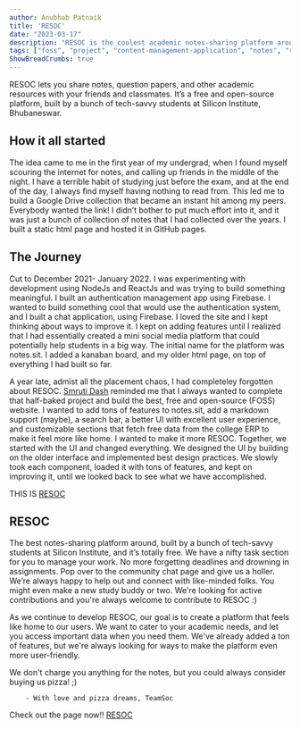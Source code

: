 ```yaml
---
author: Anubhab Patnaik
title: 'RESOC'
date: "2023-03-17"
description: "RESOC is the coolest academic notes-sharing platform around, built by a bunch of tech-savvy students at Silicon Institute, and it's totally free."
tags: ["foss", "project", "content-management-application", "notes", "react", "nodejs", "web"]
ShowBreadCrumbs: true 
---
```


RESOC lets you share notes, question papers, and other academic resources with your friends and classmates. It’s a free and open-source platform, built by a bunch of tech-savvy students at Silicon Institute, Bhubaneswar.

## How it all started

The idea came to me in the first year of my undergrad, when I found myself scouring the internet for notes, and calling up friends in the middle of the night. I have a terrible habit of studying just before the exam, and at the end of the day, I always find myself having nothing to read from. This led me to build a Google Drive collection that became an instant hit among my peers. Everybody wanted the link! I didn’t bother to put much effort into it, and it was just a bunch of collection of notes that I had collected over the years. I built a static html page and hosted it in GitHub pages.

## The Journey

Cut to December 2021- January 2022. I was experimenting with development using NodeJs and ReactJs and was trying to build something meaningful. I built an authentication management app using Firebase. I wanted to build something cool that would use the authentication system, and I built a chat application, using Firebase. I loved the site and I kept thinking about ways to improve it. I kept on adding features until I realized that I had essentially created a mini social media platform that could potentially help students in a big way. The initial name for the platform was notes.sit. I added a kanaban board, and my older html page, on top of everything I had built so far.

A year late, admist all the placement chaos, I had completeley forgotten about RESOC. [Smruti Dash](https://github.com/smrutid12) reminded me that I always wanted to complete that half-baked project and build the best, free and open-source (FOSS) website. I wanted to add tons of features to notes.sit, add a markdown support (maybe), a search bar, a better UI with excellent user experience, and customizable sections that fetch free data from the college ERP to make it feel more like home. I wanted to make it more RESOC. Together, we started with the UI and changed everything. We designed the UI by building on the older interface and implemented best design practices. We slowly took each component, loaded it with tons of features, and kept on improving it, until we looked back to see what we have accomplished.

THIS IS [RESOC](https://notes-sit.live/)

## RESOC

The best notes-sharing platform around, built by a bunch of tech-savvy students at Silicon Institute, and it’s totally free. We have a nifty task section for you to manage your work. No more forgetting deadlines and drowning in assignments. Pop over to the community chat page and give us a holler. We’re always happy to help out and connect with like-minded folks. You might even make a new study buddy or two. We're looking for active contributions and you're always welcome to contribute to RESOC :)

As we continue to develop RESOC, our goal is to create a platform that feels like home to our users. We want to cater to your academic needs, and let you access important data when you need them. We've already added a ton of features, but we're always looking for ways to make the platform even more user-friendly.

We don't charge you anything for the notes, but you could always consider buying us pizza! ;)

		- With love and pizza dreams, TeamSoc

Check out the page now!! [RESOC](https://notes-sit.live/)